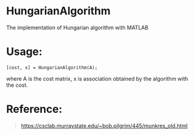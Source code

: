 # HungarianAlgorithm
The implementation of Hungarian algorithm with MATLAB
# Usage:
`[cost, x] = HungarianAlgorithm(A);`

where A is the cost matrix, x is association obtained by the algorithm with the cost.
# Reference:
>https://csclab.murraystate.edu/~bob.pilgrim/445/munkres_old.html

